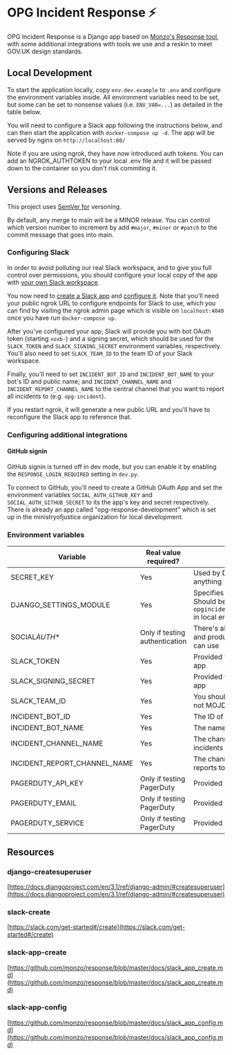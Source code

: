 # OPG Incident Response ⚡

OPG Incident Response is a Django app based on [Monzo's Response tool](https://github.com/monzo/response), with some additional integrations with tools we use and a reskin to meet GOV.UK design standards.

## Local Development

To start the application locally, copy `env.dev.example` to `.env` and configure the environment variables inside. All environment variables need to be set, but some can be set to nonsense values (i.e. `ENV_VAR=...`) as detailed in the table below.

You will need to configure a Slack app following the instructions below, and can then start the application with `docker-compose up -d`. The app will be served by nginx on ```http://localhost:80/```

Note if you are using ngrok, they have now introduced auth tokens. You can add an NGROK_AUTHTOKEN to your local .env file and it will be passed down to the container so you don't risk commiting it. 

## Versions and Releases

This project uses [SemVer for](https://semver.org) versoning.

By default, any merge to main will be a MINOR release. You can control which version number to increment by add `#major`, `#minor` or `#patch` to the commit message that goes into main.

### Configuring Slack

In order to avoid polluting our real Slack workspace, and to give you full control over permissions, you should configure your local copy of the app with [your own Slack workspace](#slack-create).

You now need to [create a Slack app](#slack-app-create) and [configure it](#slack-app-config). Note that you'll need your public ngrok URL to configure endpoints for Slack to use, which you can find by visiting the ngrok admin page which is visible on ```localhost:4040``` once you have run ```docker-compose up```.

After you've configured your app, Slack will provide you with bot OAuth token (starting `xoxb-`) and a signing secret, which should be used for the `SLACK_TOKEN` and `SLACK_SIGNING_SECRET` environment variables, respectively. You'll also need to set `SLACK_TEAM_ID` to the team ID of your Slack workspace.

Finally, you'll need to set `INCIDENT_BOT_ID` and `INCIDENT_BOT_NAME` to your bot's ID and public name; and `INCIDENT_CHANNEL_NAME` and `INCIDENT_REPORT_CHANNEL_NAME` to the central channel that you want to report all incidents to (e.g. `opg-incident`).

If you restart ngrok, it will generate a new public URL and you'll have to reconfigure the Slack app to reference that.

### Configuring additional integrations

#### GitHub signin

GitHub signin is turned off in dev mode, but you can enable it by enabling the `RESPONSE_LOGIN_REQUIRED` setting in `dev.py`.

To connect to GitHub, you'll need to create a GitHub OAuth App and set the environment variables `SOCIAL_AUTH_GITHUB_KEY` and `SOCIAL_AUTH_GITHUB_SECRET` to its the app's key and secret respectively. There is already an app called "opg-response-development" which is set up in the ministryofjustice organization for local development.

### Environment variables

| Variable                     | Real value required?           | Details                                                                                             |
| ---------------------------- | ------------------------------ | --------------------------------------------------------------------------------------------------- |
| SECRET_KEY                   | Yes                            | Used by Django, can be set to anything                                                              |
| DJANGO_SETTINGS_MODULE       | Yes                            | Specifies which settings to use. Should be `opgincidentresponse.settings.dev` in local environments |
| SOCIAL*AUTH*\*               | Only if testing authentication | There's already a dev/localhost and production GitHub app you can use                               |
| SLACK_TOKEN                  | Yes                            | Provided when you create a Slack app                                                                |
| SLACK_SIGNING_SECRET         | Yes                            | Provided when you create a Slack app                                                                |
| SLACK_TEAM_ID                | Yes                            | You should test in a private team, not MOJD&T                                                       |
| INCIDENT_BOT_ID              | Yes                            | The ID of your test app                                                                             |
| INCIDENT_BOT_NAME            | Yes                            | The name of your test app                                                                           |
| INCIDENT_CHANNEL_NAME        | Yes                            | The channel to post new live incidents to                                                           |
| INCIDENT_REPORT_CHANNEL_NAME | Yes                            | The channel to post new incident reports to                                                         |
| PAGERDUTY_API_KEY            | Only if testing PagerDuty      | Provided by Pagerduty                                                                               |
| PAGERDUTY_EMAIL              | Only if testing PagerDuty      | Provided by Pagerduty                                                                               |
| PAGERDUTY_SERVICE            | Only if testing PagerDuty      | Provided by Pagerduty                                                                               |

## Resources

### django-createsuperuser

[https://docs.djangoproject.com/en/3.1/ref/django-admin/#createsuperuser](https://docs.djangoproject.com/en/3.1/ref/django-admin/#createsuperuser)

### slack-create

[https://slack.com/get-started#/create](https://slack.com/get-started#/create)

### slack-app-create

[https://github.com/monzo/response/blob/master/docs/slack_app_create.md](https://github.com/monzo/response/blob/master/docs/slack_app_create.md)

### slack-app-config

[https://github.com/monzo/response/blob/master/docs/slack_app_config.md](https://github.com/monzo/response/blob/master/docs/slack_app_config.md)
